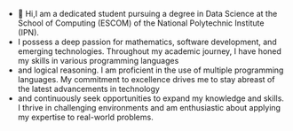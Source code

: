 - 👋 Hi,I am a dedicated student pursuing a degree in Data Science at the School of Computing (ESCOM) of the National Polytechnic Institute (IPN).
-  I possess a deep passion for mathematics, software development, and emerging technologies. Throughout my academic journey, I have honed my skills in various programming languages
-  and logical reasoning. I am proficient in the use of multiple programming languages. My commitment to excellence drives me to stay abreast of the latest advancements in technology
-  and continuously seek opportunities to expand my knowledge and skills. I thrive in challenging environments and am enthusiastic about applying my expertise to real-world problems.


